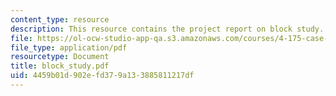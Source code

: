 ```yaml
---
content_type: resource
description: This resource contains the project report on block study.
file: https://ol-ocw-studio-app-qa.s3.amazonaws.com/courses/4-175-case-studies-in-city-form-fall-2005/4459b01d902efd379a133885811217df_block_study.pdf
file_type: application/pdf
resourcetype: Document
title: block_study.pdf
uid: 4459b01d-902e-fd37-9a13-3885811217df
---
```

